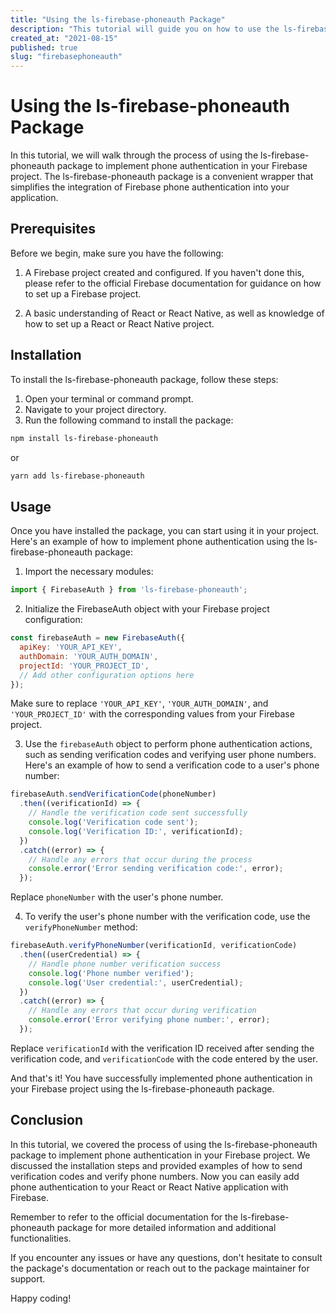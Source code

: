 ```yaml
---
title: "Using the ls-firebase-phoneauth Package"
description: "This tutorial will guide you on how to use the ls-firebase-phoneauth package to implement phone authentication in your Firebase project."
created_at: "2021-08-15"
published: true
slug: "firebasephoneauth"
---
```


# Using the ls-firebase-phoneauth Package

In this tutorial, we will walk through the process of using the ls-firebase-phoneauth package to implement phone authentication in your Firebase project. The ls-firebase-phoneauth package is a convenient wrapper that simplifies the integration of Firebase phone authentication into your application.

## Prerequisites

Before we begin, make sure you have the following:

1. A Firebase project created and configured. If you haven't done this, please refer to the official Firebase documentation for guidance on how to set up a Firebase project.

2. A basic understanding of React or React Native, as well as knowledge of how to set up a React or React Native project.

## Installation

To install the ls-firebase-phoneauth package, follow these steps:

1. Open your terminal or command prompt.
2. Navigate to your project directory.
3. Run the following command to install the package:

```bash
npm install ls-firebase-phoneauth
```

or

```bash
yarn add ls-firebase-phoneauth
```

## Usage

Once you have installed the package, you can start using it in your project. Here's an example of how to implement phone authentication using the ls-firebase-phoneauth package:

1. Import the necessary modules:

```javascript
import { FirebaseAuth } from 'ls-firebase-phoneauth';
```

2. Initialize the FirebaseAuth object with your Firebase project configuration:

```javascript
const firebaseAuth = new FirebaseAuth({
  apiKey: 'YOUR_API_KEY',
  authDomain: 'YOUR_AUTH_DOMAIN',
  projectId: 'YOUR_PROJECT_ID',
  // Add other configuration options here
});
```

Make sure to replace `'YOUR_API_KEY'`, `'YOUR_AUTH_DOMAIN'`, and `'YOUR_PROJECT_ID'` with the corresponding values from your Firebase project.

3. Use the `firebaseAuth` object to perform phone authentication actions, such as sending verification codes and verifying user phone numbers. Here's an example of how to send a verification code to a user's phone number:

```javascript
firebaseAuth.sendVerificationCode(phoneNumber)
  .then((verificationId) => {
    // Handle the verification code sent successfully
    console.log('Verification code sent');
    console.log('Verification ID:', verificationId);
  })
  .catch((error) => {
    // Handle any errors that occur during the process
    console.error('Error sending verification code:', error);
  });
```

Replace `phoneNumber` with the user's phone number.

4. To verify the user's phone number with the verification code, use the `verifyPhoneNumber` method:

```javascript
firebaseAuth.verifyPhoneNumber(verificationId, verificationCode)
  .then((userCredential) => {
    // Handle phone number verification success
    console.log('Phone number verified');
    console.log('User credential:', userCredential);
  })
  .catch((error) => {
    // Handle any errors that occur during verification
    console.error('Error verifying phone number:', error);
  });
```

Replace `verificationId` with the verification ID received after sending the verification code, and `verificationCode` with the code entered by the user.

And that's it! You have successfully implemented phone authentication in your Firebase project using the ls-firebase-phoneauth package.

## Conclusion

In this tutorial, we covered the process of using the ls-firebase-phoneauth package to implement phone authentication in your Firebase project. We discussed the installation steps and provided examples of how to send verification codes and verify phone numbers. Now you can easily add phone authentication to your React or React Native application with Firebase.

Remember to refer to the official documentation for the ls-firebase-phoneauth package for more detailed information and additional functionalities.

If you encounter any issues or have any questions, don't hesitate to consult the package's documentation or reach out to the package maintainer for support.

Happy coding!